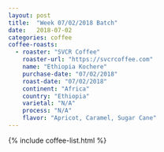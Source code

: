 ```yaml
---
layout: post
title:  "Week 07/02/2018 Batch"
date:   2018-07-02
categories: coffee
coffee-roasts:
  - roaster: "SVCR Coffee"
    roaster-url: "https://svcrcoffee.com"
    name: "Ethiopia Kochere"
    purchase-date: "07/02/2018"
    roast-date: "07/02/2018"
    continent: "Africa"
    country: "Ethiopia"
    varietal: "N/A"
    process: "N/A"
    flavor: "Apricot, Caramel, Sugar Cane"
---
```


{% include coffee-list.html %}
